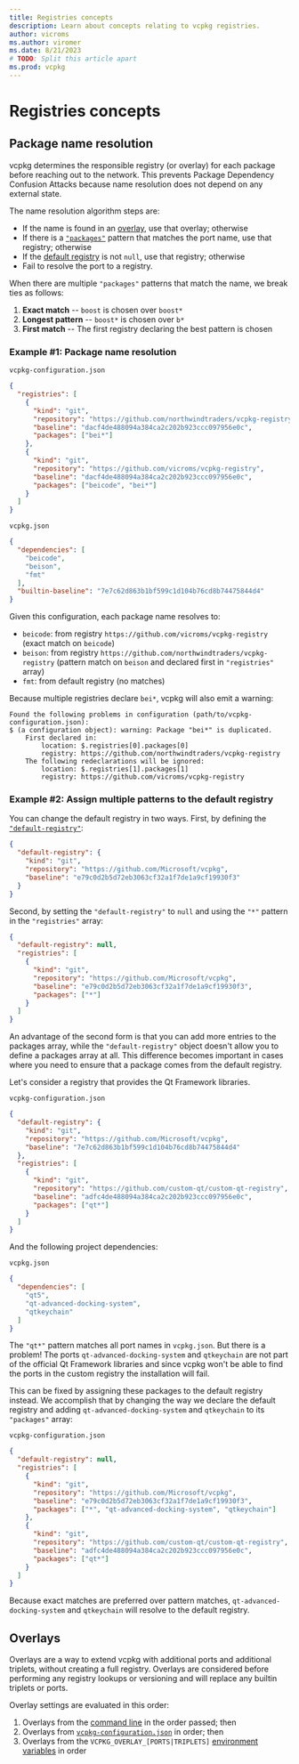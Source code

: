 ```yaml
---
title: Registries concepts
description: Learn about concepts relating to vcpkg registries.
author: vicroms
ms.author: viromer
ms.date: 8/21/2023
# TODO: Split this article apart
ms.prod: vcpkg
---
```

# Registries concepts


## Package name resolution

vcpkg determines the responsible registry (or overlay) for each package before reaching out to the network. This prevents Package Dependency Confusion Attacks because name resolution does not depend on any external state.

The name resolution algorithm steps are:

- If the name is found in an [overlay](#overlays), use that overlay; otherwise
- If there is a [`"packages"`](../reference/vcpkg-configuration-json.md#registry-packages) pattern that matches the port name, use that registry; otherwise
- If the [default registry](../reference/vcpkg-configuration-json.md#default-registry) is not `null`, use that registry; otherwise
- Fail to resolve the port to a registry.

When there are multiple `"packages"` patterns that match the name, we break ties as follows:
1. **Exact match** -- `boost` is chosen over `boost*`
2. **Longest pattern** -- `boost*` is chosen over `b*`
3. **First match** -- The first registry declaring the best pattern is chosen

### Example #1: Package name resolution

`vcpkg-configuration.json`
```json
{
  "registries": [
    {
      "kind": "git",
      "repository": "https://github.com/northwindtraders/vcpkg-registry",
      "baseline": "dacf4de488094a384ca2c202b923ccc097956e0c",
      "packages": ["bei*"]
    },
    {
      "kind": "git",
      "repository": "https://github.com/vicroms/vcpkg-registry",
      "baseline": "dacf4de488094a384ca2c202b923ccc097956e0c",
      "packages": ["beicode", "bei*"]
    }
  ]
}
```

`vcpkg.json`
```json
{
  "dependencies": [ 
    "beicode", 
    "beison",
    "fmt"
  ],
  "builtin-baseline": "7e7c62d863b1bf599c1d104b76cd8b74475844d4"
}
```

Given this configuration, each package name resolves to:

* `beicode`: from registry `https://github.com/vicroms/vcpkg-registry` (exact match on `beicode`)
* `beison`: from registry `https://github.com/northwindtraders/vcpkg-registry` (pattern match on `beison` and declared first in `"registries"` array)
* `fmt`: from default registry (no matches)

Because multiple registries declare `bei*`, vcpkg will also emit a warning:

```no-highlight
Found the following problems in configuration (path/to/vcpkg-configuration.json):
$ (a configuration object): warning: Package "bei*" is duplicated.
    First declared in:
        location: $.registries[0].packages[0]
        registry: https://github.com/northwindtraders/vcpkg-registry
    The following redeclarations will be ignored:
        location: $.registries[1].packages[1]
        registry: https://github.com/vicroms/vcpkg-registry
```

### Example #2: Assign multiple patterns to the default registry

You can change the default registry in two ways. First, by defining the [`"default-registry"`](../reference/vcpkg-configuration-json.md#default-registry):
```json
{
  "default-registry": {
    "kind": "git",
    "repository": "https://github.com/Microsoft/vcpkg",
    "baseline": "e79c0d2b5d72eb3063cf32a1f7de1a9cf19930f3"
  }
}
```

Second, by setting the `"default-registry"` to `null` and using the `"*"` pattern in the `"registries"` array:
```json
{
  "default-registry": null,
  "registries": [
    {
      "kind": "git",
      "repository": "https://github.com/Microsoft/vcpkg",
      "baseline": "e79c0d2b5d72eb3063cf32a1f7de1a9cf19930f3",
      "packages": ["*"]
    }
  ]
}
```

An advantage of the second form is that you can add more entries to the packages array, while the `"default-registry"` object doesn't allow you to define a packages array at all. This difference becomes important in cases where you need to ensure that a package comes from the default registry.

Let's consider a registry that provides the Qt Framework libraries.

`vcpkg-configuration.json`
```json
{
  "default-registry": {
    "kind": "git",
    "repository": "https://github.com/Microsoft/vcpkg",
    "baseline": "7e7c62d863b1bf599c1d104b76cd8b74475844d4"
  },
  "registries": [
    {
      "kind": "git",
      "repository": "https://github.com/custom-qt/custom-qt-registry",
      "baseline": "adfc4de488094a384ca2c202b923ccc097956e0c",
      "packages": ["qt*"]
    }
  ]
}
```

And the following project dependencies:

`vcpkg.json`
```json
{
  "dependencies": [ 
    "qt5", 
    "qt-advanced-docking-system", 
    "qtkeychain" 
  ]
}
```

The `"qt*"` pattern matches all port names in `vcpkg.json`. But there is a problem! The ports `qt-advanced-docking-system` and `qtkeychain` are not part of the official Qt Framework libraries and since vcpkg won't be able to find the ports in the custom registry the installation will fail.

This can be fixed by assigning these packages to the default registry instead. We accomplish that by changing the way we declare the default registry and adding `qt-advanced-docking-system` and `qtkeychain` to its `"packages"` array:

`vcpkg-configuration.json`
```json
{
  "default-registry": null,
  "registries": [
    {
      "kind": "git",
      "repository": "https://github.com/Microsoft/vcpkg",
      "baseline": "e79c0d2b5d72eb3063cf32a1f7de1a9cf19930f3",
      "packages": ["*", "qt-advanced-docking-system", "qtkeychain"]
    },
    {
      "kind": "git",
      "repository": "https://github.com/custom-qt/custom-qt-registry",
      "baseline": "adfc4de488094a384ca2c202b923ccc097956e0c",
      "packages": ["qt*"]
    }
  ]
}
```

Because exact matches are preferred over pattern matches, `qt-advanced-docking-system` and `qtkeychain` will resolve to the default registry.

## <a name="overlays"></a> Overlays

Overlays are a way to extend vcpkg with additional ports and additional triplets, without creating a full registry. Overlays are considered before performing any registry lookups or versioning and will replace any builtin triplets or ports.

Overlay settings are evaluated in this order:

1. Overlays from the [command line](../commands/common-options.md#overlay-ports) in the order passed; then
2. Overlays from [`vcpkg-configuration.json`](../reference/vcpkg-configuration-json.md#overlay-ports) in order; then
3. Overlays from the `VCPKG_OVERLAY_[PORTS|TRIPLETS]` [environment variables](config-environment.md#vcpkg_overlay_ports) in order

